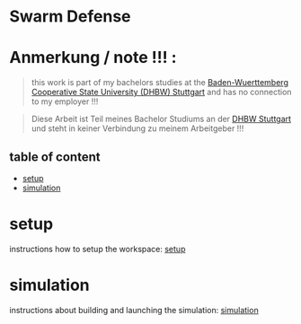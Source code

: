 # Swarm Defense

# Anmerkung / note !!! :

>this work is part of my bachelors studies at the [Baden-Wuerttemberg Cooperative State University (DHBW) Stuttgart](https://www.dhbw-stuttgart.de/en/about-us/) and has no connection to my employer !!!

> Diese Arbeit ist Teil meines Bachelor Studiums an der [DHBW Stuttgart](https://www.dhbw-stuttgart.de/en/about-us/) und steht in keiner Verbindung zu meinem Arbeitgeber !!!


## table of content
 - [setup](#setup)
 - [simulation](#simulation)

# setup
instructions how to setup the workspace: [setup](docs/setup.md)


# simulation
instructions about building and launching the simulation: [simulation](docs/simulation.md)